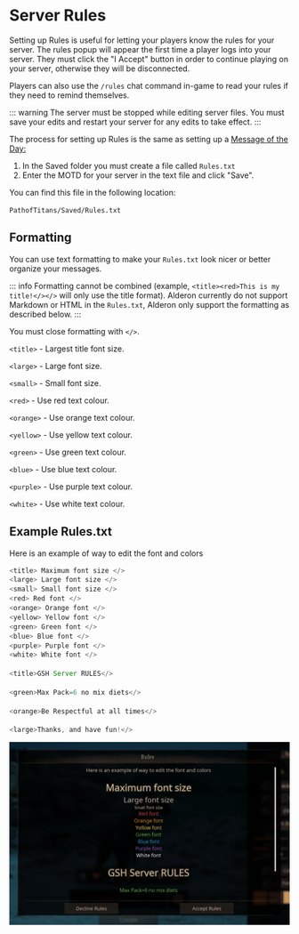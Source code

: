 # Server Rules

Setting up Rules is useful for letting your players know the rules for your server. The rules popup will appear the first time a player logs into your server. They must click the "I Accept" button in order to continue playing on your server, otherwise they will be disconnected.

Players can also use the `/rules` chat command in-game to read your rules if they need to remind themselves.

::: warning
The server must be stopped while editing server files. You must save your edits and restart your server for any edits to take effect.
:::

The process for setting up Rules is the same as setting up a [Message of the Day:](./Path-of-Titans-MOTD-Setup)

1. In the Saved folder you must create a file called `Rules.txt`
2. Enter the MOTD for your server in the text file and click "Save".

You can find this file in the following location:

`PathofTitans/Saved/Rules.txt`

## Formatting

You can use text formatting to make your `Rules.txt` look nicer or better organize your messages.

::: info
Formatting cannot be combined (example, `<title><red>This is my title!</></>` will only use the title format). Alderon currently do not support Markdown or HTML in the `Rules.txt`, Alderon only support the formatting as described below.
:::

You must close formatting with `</>`.

`<title>` - Largest title font size.

`<large>` - Large font size.

`<small>` - Small font size.

`<red>` - Use red text colour.

`<orange>` - Use orange text colour.

`<yellow>` - Use yellow text colour.

`<green>` - Use green text colour.

`<blue>` - Use blue text colour.

`<purple>` - Use purple text colour.

`<white>` - Use white text colour.

## Example Rules.txt

Here is an example of way to edit the font and colors

```js
<title> Maximum font size </>
<large> Large font size </>
<small> Small font size </>
<red> Red font </>
<orange> Orange font </>
<yellow> Yellow font </>
<green> Green font </>
<blue> Blue font </>
<purple> Purple font </>
<white> White font </>

<title>GSH Server RULES</>

<green>Max Pack=6 no mix diets</>

<orange>Be Respectful at all times</>

<large>Thanks, and have fun!</>
```
![alt text](Rules.webp)
